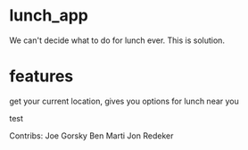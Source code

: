 # lunch_app
We can't decide what to do for lunch ever.  This is solution.

# features
get your current location, gives you options for lunch near you

test

Contribs:
Joe Gorsky
Ben Marti
Jon Redeker
